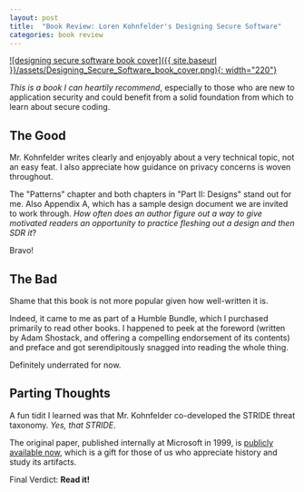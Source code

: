```yaml
---
layout: post
title:  "Book Review: Loren Kohnfelder's Designing Secure Software"
categories: book review
---
```

[![designing secure software book cover]({{ site.baseurl }}/assets/Designing_Secure_Software_book_cover.png){: width="220"}][publisher-page]

_This is a book I can heartily recommend_, especially to those who are new to application security and could benefit from a solid foundation from which to learn about secure coding.

## The Good
Mr. Kohnfelder writes clearly and enjoyably about a very technical topic, not an easy feat. I also appreciate how guidance on privacy concerns is woven throughout.

The "Patterns" chapter and both chapters in "Part II: Designs" stand out for me. Also Appendix A, which has a sample design document we are invited to work through. _How often does an author figure out a way to give motivated readers an opportunity to practice fleshing out a design and then SDR it_? 

Bravo!

## The Bad
Shame that this book is not more popular given how well-written it is.

Indeed, it came to me as part of a Humble Bundle, which I purchased primarily to read other books. I happened to peek at the foreword (written by Adam Shostack, and offering a compelling endorsement of its contents) and preface and got serendipitously snagged into reading the whole thing.

Definitely underrated for now.

## Parting Thoughts
A fun tidit I learned was that Mr. Kohnfelder co-developed the STRIDE threat taxonomy. _Yes, that STRIDE_.

The original paper, published internally at Microsoft in 1999, is [publicly available now][stride-paper], which is a gift for those of us who appreciate history and study its artifacts.

Final Verdict: __Read it!__

[publisher-page]: https://nostarch.com/designing-secure-software
[author-page]: https://designingsecuresoftware.com/
[stride-paper]: https://shostack.org/files/microsoft/The-Threats-To-Our-Products.docx
